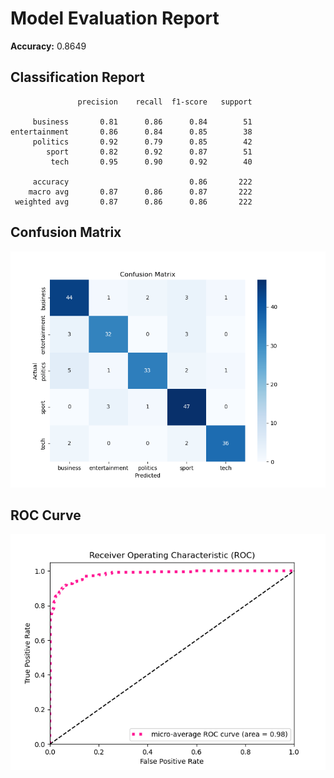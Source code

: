 # Model Evaluation Report

**Accuracy:** 0.8649

## Classification Report
```
               precision    recall  f1-score   support

     business       0.81      0.86      0.84        51
entertainment       0.86      0.84      0.85        38
     politics       0.92      0.79      0.85        42
        sport       0.82      0.92      0.87        51
         tech       0.95      0.90      0.92        40

     accuracy                           0.86       222
    macro avg       0.87      0.86      0.87       222
 weighted avg       0.87      0.86      0.86       222

```

## Confusion Matrix
![Confusion Matrix](confusion_matrix.png)

## ROC Curve
![ROC Curve](roc_auc_curves.png)

